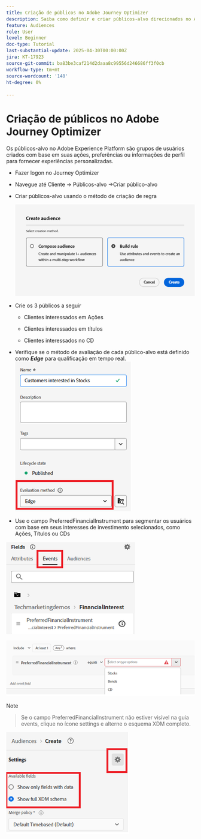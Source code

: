 ```yaml
---
title: Criação de públicos no Adobe Journey Optimizer
description: Saiba como definir e criar públicos-alvo direcionados no AJO para potencializar jornadas personalizadas e decisões em tempo real do cliente
feature: Audiences
role: User
level: Beginner
doc-type: Tutorial
last-substantial-update: 2025-04-30T00:00:00Z
jira: KT-17923
source-git-commit: ba83be3caf214d2daaa8c99556d246686ff3f0cb
workflow-type: tm+mt
source-wordcount: '148'
ht-degree: 0%

---
```


# Criação de públicos no Adobe Journey Optimizer


Os públicos-alvo no Adobe Experience Platform são grupos de usuários criados com base em suas ações, preferências ou informações de perfil para fornecer experiências personalizadas.

* Fazer logon no Journey Optimizer
* Navegue até Cliente -> Públicos-alvo ->Criar público-alvo
* Criar públicos-alvo usando o método de criação de regra

  ![público-alvo](assets/rule-based-audience.png)

* Crie os 3 públicos a seguir

   * Clientes interessados em Ações

   * Clientes interessados em títulos

   * Clientes interessados no CD


* Verifique se o método de avaliação de cada público-alvo está definido como _**Edge**_ para qualificação em tempo real.
  ![edge-audience](assets/audience-edge.png)

* Use o campo PreferredFinancialInstrument para segmentar os usuários com base em seus interesses de investimento selecionados, como Ações, Títulos ou CDs

![evento](assets/event-attribute.png)

![InstrumentoFinanceiroPreferencial](assets/stock-customers.png)




>[!NOTE]
>
>>Se o campo PreferredFinancialInstrument não estiver visível na guia events, clique no ícone settings e alterne o esquema XDM completo.



![alternar-esquema-xdm-completo](assets/show-custom-fields.png)


